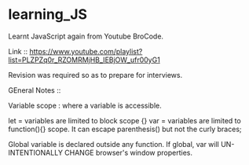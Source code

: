 # learning_JS
Learnt JavaScript again from Youtube BroCode.

Link :: https://www.youtube.com/playlist?list=PLZPZq0r_RZOMRMjHB_IEBjOW_ufr00yG1

Revision was required so as to prepare for interviews.

GEneral Notes ::

Variable scope : where a variable is accessible.

let = variables are limited to block scope {}
var = variables are limited to function(){} scope. It can escape parenthesis() but not the curly braces;

Global variable is declared outside any function.
If global, var will UN-INTENTIONALLY CHANGE browser's window properties.